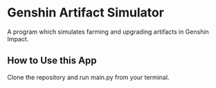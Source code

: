 # Genshin Artifact Simulator
A program which simulates farming and upgrading artifacts in Genshin Impact.

## How to Use this App
Clone the repository and run main.py from your terminal.
